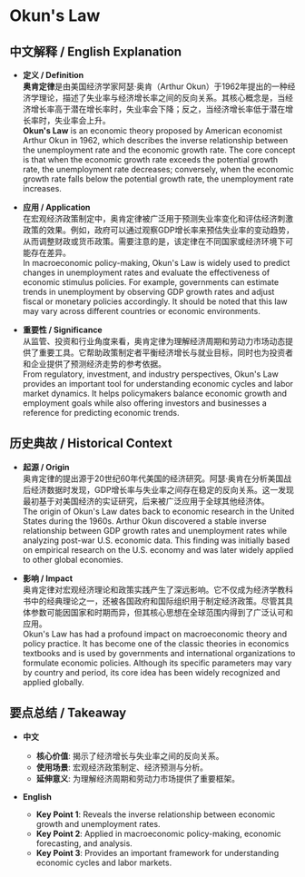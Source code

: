 # Okun's Law

## 中文解释 / English Explanation

* **定义 / Definition**  
  **奥肯定律**是由美国经济学家阿瑟·奥肯（Arthur Okun）于1962年提出的一种经济学理论，描述了失业率与经济增长率之间的反向关系。其核心概念是，当经济增长率高于潜在增长率时，失业率会下降；反之，当经济增长率低于潜在增长率时，失业率会上升。  
  **Okun's Law** is an economic theory proposed by American economist Arthur Okun in 1962, which describes the inverse relationship between the unemployment rate and the economic growth rate. The core concept is that when the economic growth rate exceeds the potential growth rate, the unemployment rate decreases; conversely, when the economic growth rate falls below the potential growth rate, the unemployment rate increases.

* **应用 / Application**  
  在宏观经济政策制定中，奥肯定律被广泛用于预测失业率变化和评估经济刺激政策的效果。例如，政府可以通过观察GDP增长率来预估失业率的变动趋势，从而调整财政或货币政策。需要注意的是，该定律在不同国家或经济环境下可能存在差异。  
  In macroeconomic policy-making, Okun's Law is widely used to predict changes in unemployment rates and evaluate the effectiveness of economic stimulus policies. For example, governments can estimate trends in unemployment by observing GDP growth rates and adjust fiscal or monetary policies accordingly. It should be noted that this law may vary across different countries or economic environments.

* **重要性 / Significance**  
  从监管、投资和行业角度来看，奥肯定律为理解经济周期和劳动力市场动态提供了重要工具。它帮助政策制定者平衡经济增长与就业目标，同时也为投资者和企业提供了预测经济走势的参考依据。  
  From regulatory, investment, and industry perspectives, Okun's Law provides an important tool for understanding economic cycles and labor market dynamics. It helps policymakers balance economic growth and employment goals while also offering investors and businesses a reference for predicting economic trends.

## 历史典故 / Historical Context

* **起源 / Origin**  
  奥肯定律的提出源于20世纪60年代美国的经济研究。阿瑟·奥肯在分析美国战后经济数据时发现，GDP增长率与失业率之间存在稳定的反向关系。这一发现最初基于对美国经济的实证研究，后来被广泛应用于全球其他经济体。  
  The origin of Okun's Law dates back to economic research in the United States during the 1960s. Arthur Okun discovered a stable inverse relationship between GDP growth rates and unemployment rates while analyzing post-war U.S. economic data. This finding was initially based on empirical research on the U.S. economy and was later widely applied to other global economies.

* **影响 / Impact**  
  奥肯定律对宏观经济理论和政策实践产生了深远影响。它不仅成为经济学教科书中的经典理论之一，还被各国政府和国际组织用于制定经济政策。尽管其具体参数可能因国家和时期而异，但其核心思想在全球范围内得到了广泛认可和应用。  
  Okun's Law has had a profound impact on macroeconomic theory and policy practice. It has become one of the classic theories in economics textbooks and is used by governments and international organizations to formulate economic policies. Although its specific parameters may vary by country and period, its core idea has been widely recognized and applied globally.

## 要点总结 / Takeaway

* **中文**  
  - **核心价值**: 揭示了经济增长与失业率之间的反向关系。  
  - **使用场景**: 宏观经济政策制定、经济预测与分析。  
  - **延伸意义**: 为理解经济周期和劳动力市场提供了重要框架。

* **English**  
  - **Key Point 1**: Reveals the inverse relationship between economic growth and unemployment rates.  
  - **Key Point 2**: Applied in macroeconomic policy-making, economic forecasting, and analysis.  
  - **Key Point 3**: Provides an important framework for understanding economic cycles and labor markets.